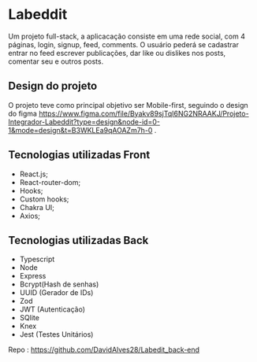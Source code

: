 # Labeddit

 Um projeto full-stack, a aplicacação consiste em uma rede social, com 4 páginas, login, signup, feed, comments. O usuário pederá se cadastrar entrar no feed escrever publicações, dar like ou dislikes nos posts, comentar seu e outros posts. 

 
 ## Design do projeto
 O projeto teve como principal objetivo ser Mobile-first, seguindo o design do figma https://www.figma.com/file/Byakv89sjTqI6NG2NRAAKJ/Projeto-Integrador-Labeddit?type=design&node-id=0-1&mode=design&t=B3WKLEa9qAOAZm7h-0 . 


## Tecnologias utilizadas Front
- React.js;
- React-router-dom;
- Hooks;
- Custom hooks;
- Chakra UI;
- Axios;
 

 ## Tecnologias utilizadas Back
 - Typescript
 - Node 
 - Express
 - Bcrypt(Hash de senhas)
 - UUID (Gerador de IDs)
 - Zod 
 - JWT (Autenticação)
 - SQlite
 - Knex 
 - Jest (Testes Unitários)

 Repo :  https://github.com/DavidAlves28/Labedit_back-end

